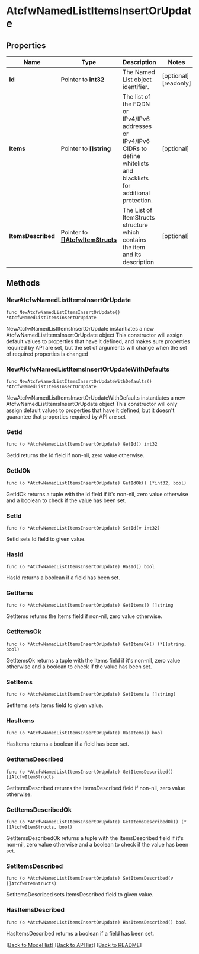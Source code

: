 # AtcfwNamedListItemsInsertOrUpdate

## Properties

Name | Type | Description | Notes
------------ | ------------- | ------------- | -------------
**Id** | Pointer to **int32** | The Named List object identifier. | [optional] [readonly] 
**Items** | Pointer to **[]string** | The list of the FQDN or IPv4/IPv6 addresses or IPv4/IPv6 CIDRs to define whitelists and blacklists for additional protection. | [optional] 
**ItemsDescribed** | Pointer to [**[]AtcfwItemStructs**](AtcfwItemStructs.md) | The List of ItemStructs structure which contains the item and its description | [optional] 

## Methods

### NewAtcfwNamedListItemsInsertOrUpdate

`func NewAtcfwNamedListItemsInsertOrUpdate() *AtcfwNamedListItemsInsertOrUpdate`

NewAtcfwNamedListItemsInsertOrUpdate instantiates a new AtcfwNamedListItemsInsertOrUpdate object
This constructor will assign default values to properties that have it defined,
and makes sure properties required by API are set, but the set of arguments
will change when the set of required properties is changed

### NewAtcfwNamedListItemsInsertOrUpdateWithDefaults

`func NewAtcfwNamedListItemsInsertOrUpdateWithDefaults() *AtcfwNamedListItemsInsertOrUpdate`

NewAtcfwNamedListItemsInsertOrUpdateWithDefaults instantiates a new AtcfwNamedListItemsInsertOrUpdate object
This constructor will only assign default values to properties that have it defined,
but it doesn't guarantee that properties required by API are set

### GetId

`func (o *AtcfwNamedListItemsInsertOrUpdate) GetId() int32`

GetId returns the Id field if non-nil, zero value otherwise.

### GetIdOk

`func (o *AtcfwNamedListItemsInsertOrUpdate) GetIdOk() (*int32, bool)`

GetIdOk returns a tuple with the Id field if it's non-nil, zero value otherwise
and a boolean to check if the value has been set.

### SetId

`func (o *AtcfwNamedListItemsInsertOrUpdate) SetId(v int32)`

SetId sets Id field to given value.

### HasId

`func (o *AtcfwNamedListItemsInsertOrUpdate) HasId() bool`

HasId returns a boolean if a field has been set.

### GetItems

`func (o *AtcfwNamedListItemsInsertOrUpdate) GetItems() []string`

GetItems returns the Items field if non-nil, zero value otherwise.

### GetItemsOk

`func (o *AtcfwNamedListItemsInsertOrUpdate) GetItemsOk() (*[]string, bool)`

GetItemsOk returns a tuple with the Items field if it's non-nil, zero value otherwise
and a boolean to check if the value has been set.

### SetItems

`func (o *AtcfwNamedListItemsInsertOrUpdate) SetItems(v []string)`

SetItems sets Items field to given value.

### HasItems

`func (o *AtcfwNamedListItemsInsertOrUpdate) HasItems() bool`

HasItems returns a boolean if a field has been set.

### GetItemsDescribed

`func (o *AtcfwNamedListItemsInsertOrUpdate) GetItemsDescribed() []AtcfwItemStructs`

GetItemsDescribed returns the ItemsDescribed field if non-nil, zero value otherwise.

### GetItemsDescribedOk

`func (o *AtcfwNamedListItemsInsertOrUpdate) GetItemsDescribedOk() (*[]AtcfwItemStructs, bool)`

GetItemsDescribedOk returns a tuple with the ItemsDescribed field if it's non-nil, zero value otherwise
and a boolean to check if the value has been set.

### SetItemsDescribed

`func (o *AtcfwNamedListItemsInsertOrUpdate) SetItemsDescribed(v []AtcfwItemStructs)`

SetItemsDescribed sets ItemsDescribed field to given value.

### HasItemsDescribed

`func (o *AtcfwNamedListItemsInsertOrUpdate) HasItemsDescribed() bool`

HasItemsDescribed returns a boolean if a field has been set.


[[Back to Model list]](../README.md#documentation-for-models) [[Back to API list]](../README.md#documentation-for-api-endpoints) [[Back to README]](../README.md)


